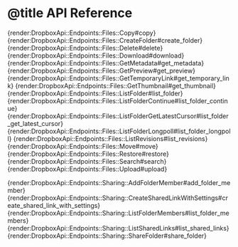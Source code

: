 # @title API Reference

{render:DropboxApi::Endpoints::Files::Copy#copy}
{render:DropboxApi::Endpoints::Files::CreateFolder#create_folder}
{render:DropboxApi::Endpoints::Files::Delete#delete}
{render:DropboxApi::Endpoints::Files::Download#download}
{render:DropboxApi::Endpoints::Files::GetMetadata#get_metadata}
{render:DropboxApi::Endpoints::Files::GetPreview#get_preview}
{render:DropboxApi::Endpoints::Files::GetTemporaryLink#get_temporary_link}
{render:DropboxApi::Endpoints::Files::GetThumbnail#get_thumbnail}
{render:DropboxApi::Endpoints::Files::ListFolder#list_folder}
{render:DropboxApi::Endpoints::Files::ListFolderContinue#list_folder_continue}
{render:DropboxApi::Endpoints::Files::ListFolderGetLatestCursor#list_folder_get_latest_cursor}
{render:DropboxApi::Endpoints::Files::ListFolderLongpoll#list_folder_longpoll}
{render:DropboxApi::Endpoints::Files::ListRevisions#list_revisions}
{render:DropboxApi::Endpoints::Files::Move#move}
{render:DropboxApi::Endpoints::Files::Restore#restore}
{render:DropboxApi::Endpoints::Files::Search#search}
{render:DropboxApi::Endpoints::Files::Upload#upload}

{render:DropboxApi::Endpoints::Sharing::AddFolderMember#add_folder_member}
{render:DropboxApi::Endpoints::Sharing::CreateSharedLinkWithSettings#create_shared_link_with_settings}
{render:DropboxApi::Endpoints::Sharing::ListFolderMembers#list_folder_members}
{render:DropboxApi::Endpoints::Sharing::ListSharedLinks#list_shared_links}
{render:DropboxApi::Endpoints::Sharing::ShareFolder#share_folder}
